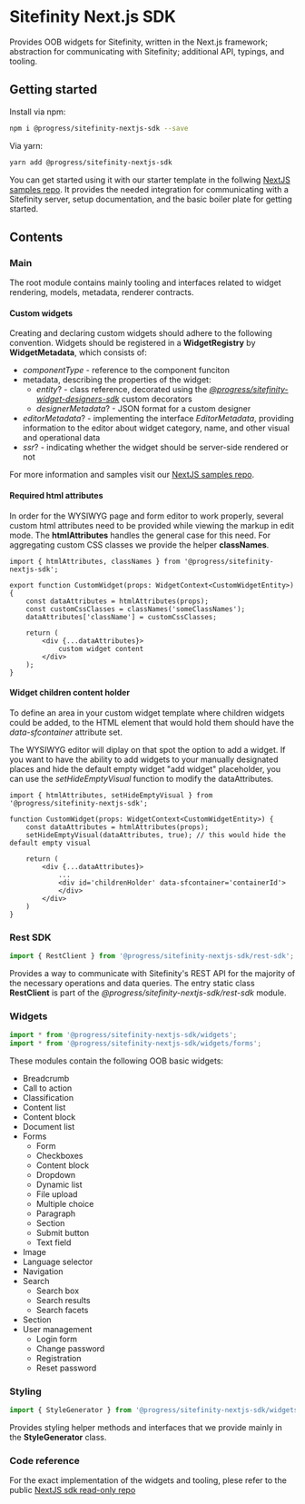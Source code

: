 # Sitefinity Next.js SDK

Provides OOB widgets for Sitefinity, written in the Next.js framework; abstraction for communicating with Sitefinity; additional API, typings, and tooling.

## Getting started

Install via npm:

```bash
npm i @progress/sitefinity-nextjs-sdk --save
```

Via yarn:
```bash
yarn add @progress/sitefinity-nextjs-sdk
```

You can get started using it with our starter template in the follwing [NextJS samples repo](https://github.com/Sitefinity/nextjs-samples). It provides the needed integration for communicating with a Sitefinity server, setup documentation, and the basic boiler plate for getting started.

## Contents

### Main

The root module contains mainly tooling and interfaces related to widget rendering, models, metadata, renderer contracts. 

#### Custom widgets

Creating and declaring custom widgets should adhere to the following convention.
Widgets should be registered in a __WidgetRegistry__ by __WidgetMetadata__, which consists of:
- _componentType_ - reference to the component funciton
- metadata, describing the properties of the widget: 
    - _entity_? - class reference, decorated using the [_@progress/sitefinity-widget-designers-sdk_](https://www.npmjs.com/package/@progress/sitefinity-widget-designers-sdk) custom decorators
    - _designerMetadata_? - JSON format for a custom designer
- _editorMetadata_? - implementing the interface _EditorMetadata_, providing information to the editor about widget category, name, and other visual and operational data
- _ssr_? - indicating whether the widget should be server-side rendered or not

For more information and samples visit our [NextJS samples repo](https://github.com/Sitefinity/nextjs-samples).

#### Required html attributes

In order for the WYSIWYG page and form editor to work properly, several custom html attributes need to be provided while viewing the markup in edit mode. The __htmlAttributes__ handles the general case for this need. For aggregating custom CSS classes we provide the helper __classNames__.
```tsx
import { htmlAttributes, classNames } from '@progress/sitefinity-nextjs-sdk';

export function CustomWidget(props: WidgetContext<CustomWidgetEntity>) {
    const dataAttributes = htmlAttributes(props);
    const customCssClasses = classNames('someClassNames');
    dataAttributes['className'] = customCssClasses;

    return (
        <div {...dataAttributes}>
            custom widget content
        </div>
    );
}
```

#### Widget children content holder

To define an area in your custom widget template where children widgets could be added, to the HTML element that would hold them should have the _data-sfcontainer_ attribute set.

The WYSIWYG editor will diplay on that spot the option to add a widget. If you want to have the ability to add widgets to your manually designated places and hide the default empty widget "add widget" placeholder, you can use the _setHideEmptyVisual_ function to modify the dataAttributes.

```tsx
import { htmlAttributes, setHideEmptyVisual } from '@progress/sitefinity-nextjs-sdk';

function CustomWidget(props: WidgetContext<CustomWidgetEntity>) {
    const dataAttributes = htmlAttributes(props);
    setHideEmptyVisual(dataAttributes, true); // this would hide the default empty visual

    return (
        <div {...dataAttributes}>
            ...
            <div id='childrenHolder' data-sfcontainer='containerId'>
            </div>
        </div>
    )
}
```


### Rest SDK
```ts
import { RestClient } from '@progress/sitefinity-nextjs-sdk/rest-sdk';
```

Provides a way to communicate with Sitefinity's REST API for the majority of the necessary operations and data queries. The entry static class __RestClient__ is part of the _@progress/sitefinity-nextjs-sdk/rest-sdk_ module.

### Widgets
```ts
import * from '@progress/sitefinity-nextjs-sdk/widgets';
import * from '@progress/sitefinity-nextjs-sdk/widgets/forms';
```

These modules contain the following OOB basic widgets:

- Breadcrumb
- Call to action
- Classification
- Content list
- Content block
- Document list
- Forms
    - Form
    - Checkboxes
    - Content block
    - Dropdown
    - Dynamic list
    - File upload
    - Multiple choice
    - Paragraph
    - Section
    - Submit button
    - Text field
- Image
- Language selector
- Navigation
- Search
    - Search box
    - Search results
    - Search facets
- Section
- User management
    - Login form
    - Change password
    - Registration
    - Reset password

### Styling
```ts
import { StyleGenerator } from '@progress/sitefinity-nextjs-sdk/widgets/styling';
```

Provides styling helper methods and interfaces that we provide mainly in the __StyleGenerator__ class.

### Code reference

For the exact implementation of the widgets and tooling, plese refer to the public [NextJS sdk read-only repo](https://github.com/Sitefinity/nextjs-sdk)
